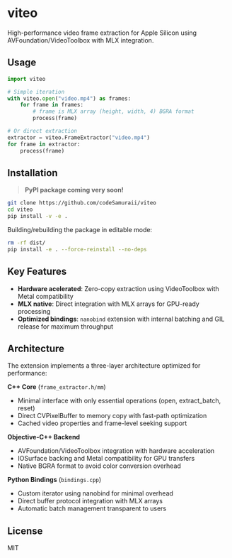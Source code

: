 # viteo

High-performance video frame extraction for Apple Silicon using AVFoundation/VideoToolbox with MLX integration.

## Usage

```python
import viteo

# Simple iteration
with viteo.open("video.mp4") as frames:
    for frame in frames:
        # frame is MLX array (height, width, 4) BGRA format
        process(frame)

# Or direct extraction
extractor = viteo.FrameExtractor("video.mp4")
for frame in extractor:
    process(frame)
```

## Installation

> **PyPI package coming very soon!**

```bash
git clone https://github.com/codeSamuraii/viteo
cd viteo
pip install -v -e .
```

Building/rebuilding the package in editable mode:
```bash
rm -rf dist/
pip install -e . --force-reinstall --no-deps
```

## Key Features

- **Hardware acelerated**: Zero-copy extraction using VideoToolbox with Metal compatibility
- **MLX native**: Direct integration with MLX arrays for GPU-ready processing
- **Optimized bindings**: `nanobind` extension with internal batching and GIL release for maximum throughput

## Architecture

The extension implements a three-layer architecture optimized for performance:

**C++ Core** (`frame_extractor.h/mm`)
- Minimal interface with only essential operations (open, extract_batch, reset)
- Direct CVPixelBuffer to memory copy with fast-path optimization
- Cached video properties and frame-level seeking support

**Objective-C++ Backend**
- AVFoundation/VideoToolbox integration with hardware acceleration
- IOSurface backing and Metal compatibility for GPU transfers
- Native BGRA format to avoid color conversion overhead

**Python Bindings** (`bindings.cpp`)
- Custom iterator using nanobind for minimal overhead
- Direct buffer protocol integration with MLX arrays
- Automatic batch management transparent to users

## License

MIT